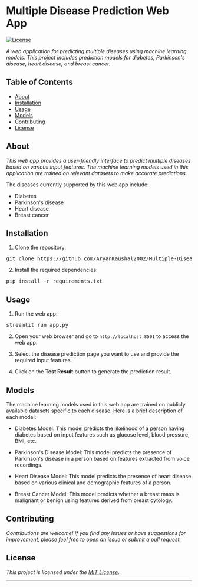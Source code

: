 # Multiple Disease Prediction Web App

[![License](https://img.shields.io/badge/license-MIT-blue.svg)](LICENSE)

*A web application for predicting multiple diseases using machine learning models. This project includes prediction models for diabetes, Parkinson's disease, heart disease, and breast cancer.*

## Table of Contents

- [About](#about)
- [Installation](#installation)
- [Usage](#usage)
- [Models](#models)
- [Contributing](#contributing)
- [License](#license)

## About

*This web app provides a user-friendly interface to predict multiple diseases based on various input features. The machine learning models used in this application are trained on relevant datasets to make accurate predictions.*

The diseases currently supported by this web app include:
- Diabetes
- Parkinson's disease
- Heart disease
- Breast cancer

## Installation

1. Clone the repository:
<pre>
git clone https://github.com/AryanKaushal2002/Multiple-Disease-Prediction-Model-Deployment-using-StreamLit.git
</pre>


2. Install the required dependencies:
<pre>
pip install -r requirements.txt
</pre>



## Usage

1. Run the web app:
<pre>
streamlit run app.py
</pre>

2. Open your web browser and go to `http://localhost:8501` to access the web app.

3. Select the disease prediction page you want to use and provide the required input features.

4. Click on the **Test Result** button to generate the prediction result.

## Models

The machine learning models used in this web app are trained on publicly available datasets specific to each disease. Here is a brief description of each model:

- Diabetes Model: This model predicts the likelihood of a person having diabetes based on input features such as glucose level, blood pressure, BMI, etc.

- Parkinson's Disease Model: This model predicts the presence of Parkinson's disease in a person based on features extracted from voice recordings.

- Heart Disease Model: This model predicts the presence of heart disease based on various clinical and demographic features of a person.

- Breast Cancer Model: This model predicts whether a breast mass is malignant or benign using features derived from breast cytology.

## Contributing

*Contributions are welcome! If you find any issues or have suggestions for improvement, please feel free to open an issue or submit a pull request.*

## License

*This project is licensed under the [MIT License](LICENSE).*

---



